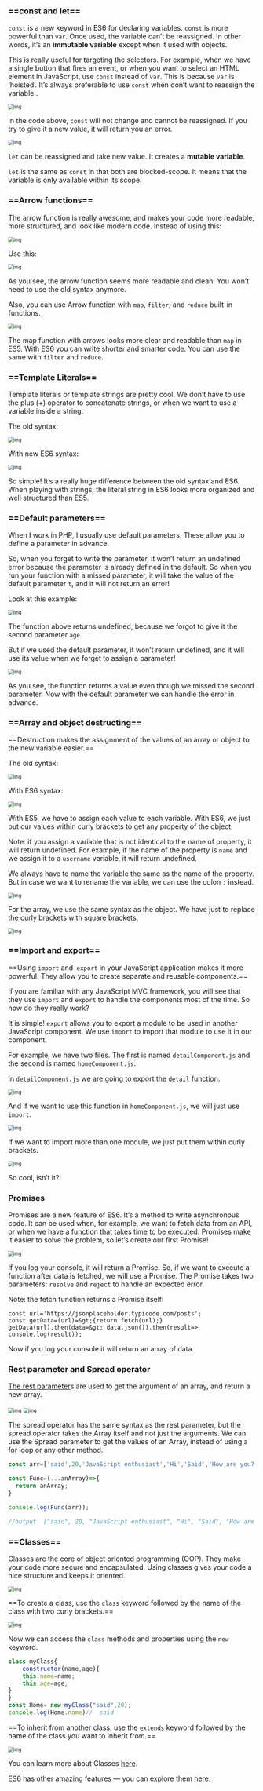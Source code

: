 ### ==const and let==

`const` is a new keyword in ES6 for declaring variables. `const` is more powerful than `var`. Once used, the variable can’t be reassigned. In other words, it’s an **immutable variable** except when it used with objects.

This is really useful for targeting the selectors. For example, when we have a single button that fires an event, or when you want to select an HTML element in JavaScript, use `const` instead of `var`. This is because `var` is ‘hoisted’. It’s always preferable to use `const` when don’t want to reassign the variable .

<img src="C:\Users\ajitg\Notes\Javascript\JavaScript ES6.assets\e4r4Zg1XTz395qj9A5hOpHMK0mzH0zwxitK9" alt="img" style="zoom:67%;" />

In the code above, `const` will not change and cannot be reassigned. If you try to give it a new value, it will return you an error.

<img src="C:\Users\ajitg\Notes\Javascript\JavaScript ES6.assets\kM-LHiezWRHQa0aakmKyPrgd53riDwKnrSUa" alt="img" style="zoom:67%;" />

`let` can be reassigned and take new value. It creates a **mutable variable**.

`let` is the same as `const` in that both are blocked-scope. It means that the variable is only available within its scope.

### ==Arrow functions==

The arrow function is really awesome, and makes your code more readable, more structured, and look like modern code. Instead of using this:

<img src="C:\Users\ajitg\Notes\Javascript\JavaScript ES6.assets\CAtsmTIStmCZaK-7ej4vvuHzY-aqfNhRhevc" alt="img" style="zoom:67%;" />

Use this:

<img src="C:\Users\ajitg\Notes\Javascript\JavaScript ES6.assets\jaJg1ODAb7FcbQbWaQ8FwegEmTD4IsTtx7Of" alt="img" style="zoom:67%;" />

As you see, the arrow function seems more readable and clean! You won’t need to use the old syntax anymore.

Also, you can use Arrow function with `map`, `filter`, and `reduce` built-in functions.

<img src="C:\Users\ajitg\Notes\Javascript\JavaScript ES6.assets\2G7fWO8OuCNbdMXa7wiRxoncLZshsRxZ0WYR" alt="img" style="zoom:67%;" />

The map function with arrows looks more clear and readable than `map` in ES5. With ES6 you can write shorter and smarter code. You can use the same with `filter` and `reduce`.

### ==Template Literals==

Template literals or template strings are pretty cool. We don’t have to use the plus (+) operator to concatenate strings, or when we want to use a variable inside a string.

The old syntax:

<img src="C:\Users\ajitg\Notes\Javascript\JavaScript ES6.assets\pyiP612uJAXA9gvXK0fnmxc9tb6J0WRSB3Nj" alt="img" style="zoom:67%;" />

With new ES6 syntax:

<img src="C:\Users\ajitg\Notes\Javascript\JavaScript ES6.assets\O1aAY7ehL3Vtvej0YXuZVXbN3LjHX2-WXzOG" alt="img" style="zoom:67%;" />

So simple! It’s a really huge difference between the old syntax and ES6. When playing with strings, the literal string in ES6 looks more organized and well structured than ES5.

### ==**Default parameters**==

When I work in PHP, I usually use default parameters. These allow you to define a parameter in advance.

So, when you forget to write the parameter, it won’t return an undefined error because the parameter is already defined in the default. So when you run your function with a missed parameter, it will take the value of the default parameter `t`, and it will not return an error!

Look at this example:

<img src="C:\Users\ajitg\Notes\Javascript\JavaScript ES6.assets\qFmJ6F0gOBdVl4kJ7sFhIqHaGIZx6iehhoML" alt="img" style="zoom:67%;" />

The function above returns undefined, because we forgot to give it the second parameter `age`.

But if we used the default parameter, it won’t return undefined, and it will use its value when we forget to assign a parameter!

<img src="C:\Users\ajitg\Notes\Javascript\JavaScript ES6.assets\-RczdieWIpZVTLYih1PD4ZJdq2UeurbiMBHu" alt="img" style="zoom:67%;" />

As you see, the function returns a value even though we missed the second parameter. Now with the default parameter we can handle the error in advance.

### ==Array and object destructing==

==Destruction makes the assignment of the values of an array or object to the new variable easier.==

The old syntax:

<img src="C:\Users\ajitg\Notes\Javascript\JavaScript ES6.assets\rsZwpm7Ah7OyThsTpkBsaRUsCwjQBSGCGEfG" alt="img" style="zoom:67%;" />

With ES6 syntax:

<img src="C:\Users\ajitg\Notes\Javascript\JavaScript ES6.assets\rrKo0LFQOblpaAIlywUGrtD8keMqwywZ5MXR" alt="img" style="zoom:67%;" />

With ES5, we have to assign each value to each variable. With ES6, we just put our values within curly brackets to get any property of the object.

Note: if you assign a variable that is not identical to the name of property, it will return undefined. For example, if the name of the property is `name` and we assign it to a `username` variable, it will return undefined.

We always have to name the variable the same as the name of the property. But in case we want to rename the variable, we can use the colon `:` instead.

<img src="C:\Users\ajitg\Notes\Javascript\JavaScript ES6.assets\zLZ3XTvYSXB3UiRg2W05YXGcHa6GJGqEQJLa" alt="img" style="zoom:67%;" />

For the array, we use the same syntax as the object. We have just to replace the curly brackets with square brackets.

<img src="C:\Users\ajitg\Notes\Javascript\JavaScript ES6.assets\JUcyaqc4T9qdXgQbYCqfbi10THAatzHh64ts" alt="img" style="zoom:67%;" />

### ==Import and export==

==Using `import` and` export` in your JavaScript application makes it more powerful. They allow you to create separate and reusable components.==

If you are familiar with any JavaScript MVC framework, you will see that they use `import` and `export` to handle the components most of the time. So how do they really work?

It is simple! `export` allows you to export a module to be used in another JavaScript component. We use `import` to import that module to use it in our component.

For example, we have two files. The first is named `detailComponent.js` and the second is named `homeComponent.js`.

In `detailComponent.js` we are going to export the `detail` function.

<img src="C:\Users\ajitg\Notes\Javascript\JavaScript ES6.assets\3K3KNLMTvnsVpk2EEx100lAURNgW7fXzBauC" alt="img" style="zoom:67%;" />

And if we want to use this function in `homeComponent.js`, we will just use `import`.

<img src="C:\Users\ajitg\Notes\Javascript\JavaScript ES6.assets\IB6KSO6rK-574uNXuX5tDUIly6NkqIsT7cpZ" alt="img" style="zoom:67%;" />

If we want to import more than one module, we just put them within curly brackets.

<img src="C:\Users\ajitg\Notes\Javascript\JavaScript ES6.assets\yeJzCdTfkuZEd-PL9oLX7DWO-cukNHKrLt-5" alt="img" style="zoom:67%;" />

So cool, isn’t it?!

### **Promises**

Promises are a new feature of ES6. It’s a method to write asynchronous code. It can be used when, for example, we want to fetch data from an API, or when we have a function that takes time to be executed. Promises make it easier to solve the problem, so let’s create our first Promise!

<img src="C:\Users\ajitg\Notes\Javascript\JavaScript ES6.assets\zVsFm1MnCkDU9oPLEmfRhLJiA0dyH1nKCa7C" alt="img" style="zoom:67%;" />

If you log your console, it will return a Promise. So, if we want to execute a function after data is fetched, we will use a Promise. The Promise takes two parameters: `resolve` and `reject` to handle an expected error.

Note: the fetch function returns a Promise itself!

```
const url='https://jsonplaceholder.typicode.com/posts';
const getData=(url)=&gt;{return fetch(url);}
getData(url).then(data=&gt; data.json()).then(result=> console.log(result));
```

Now if you log your console it will return an array of data.

### Rest parameter and Spread operator

[The rest parameter](https://developer.mozilla.org/ar/docs/Web/JavaScript/Reference/Functions/rest_parameters)s are used to get the argument of an array, and return a new array.

<img src="C:\Users\ajitg\Notes\Javascript\JavaScript ES6.assets\ZGyyj2ByWBRUpEw841VQRKGXPX6KV4aeyRyf" alt="img" style="zoom:67%;" />

<img src="C:\Users\ajitg\Notes\Javascript\JavaScript ES6.assets\SEt08SKlukqs7SSkDBoRHt-0dc9s2zrEpBDr" alt="img" style="zoom:67%;" />

The spread operator has the same syntax as the rest parameter, but the spread operator takes the Array itself and not just the arguments. We can use the Spread parameter to get the values of an Array, instead of using a for loop or any other method.

```js
const arr=['said',20,'JavaScript enthusiast','Hi','Said','How are you?'];

const Func=(...anArray)=>{
  return anArray;
}

console.log(Func(arr));

//output  ["said", 20, "JavaScript enthusiast", "Hi", "Said", "How are you?"
```

### ==Classes==

Classes are the core of object oriented programming (OOP). They make your code more secure and encapsulated. Using classes gives your code a nice structure and keeps it oriented.

<img src="C:\Users\ajitg\Notes\Javascript\JavaScript ES6.assets\2EGxzbm25W2EtzYv67c-N49DAqTMw01iZ2Ok" alt="img" style="zoom:67%;" />

==To create a class, use the `class` keyword followed by the name of the class with two curly brackets.==

<img src="C:\Users\ajitg\Notes\Javascript\JavaScript ES6.assets\0K889E--nHdRPGY1nCVvUzCtAWGkDe8vPfCa" alt="img" style="zoom:67%;" />

Now we can access the `class` methods and properties using the `new` keyword.

```js
class myClass{
    constructor(name,age){
    this.name=name;
    this.age=age;
}
}
const Home= new myClass("said",20);
console.log(Home.name)//  said
```

==To inherit from another class, use the `extends` keyword followed by the name of the class you want to inherit from.==

<img src="C:\Users\ajitg\Notes\Javascript\JavaScript ES6.assets\rTlJ5DgmaUL1ZCoy1EEKxCt4TK2ihUeWVd-M" alt="img" style="zoom:67%;" />

You can learn more about Classes [here](https://developer.mozilla.org/ar/docs/Web/JavaScript/Reference/Classes).

ES6 has other amazing features — you can explore them [here](http://es6-features.org/).